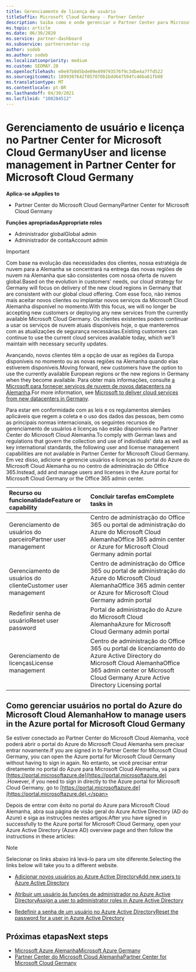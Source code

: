 ```yaml
---
title: Gerenciamento de licença de usuário
titleSuffix: Microsoft Cloud Germany - Partner Center
description: Saiba como e onde gerenciar o Partner Center para Microsoft Cloud parceiros, clientes e licenças da Alemanha, bem como redefinições de senha.
ms.topic: article
ms.date: 06/30/2020
ms.service: partner-dashboard
ms.subservice: partnercenter-csp
author: sodeb
ms.author: sodeb
ms.localizationpriority: medium
ms.custom: SEOMAY.20
ms.openlocfilehash: e0e97b0d5bde09e499793576f9c3dbe4a7ffd522
ms.sourcegitcommit: 1899307642f057070b1bdd647594fc46ba61fb08
ms.translationtype: MT
ms.contentlocale: pt-BR
ms.lasthandoff: 04/30/2021
ms.locfileid: "108284512"
---
```

# <a name="user-and-license-management-in-partner-center-for-microsoft-cloud-germany"></a><span data-ttu-id="5cc6a-103">Gerenciamento de usuário e licença no Partner Center for Microsoft Cloud Germany</span><span class="sxs-lookup"><span data-stu-id="5cc6a-103">User and license management in Partner Center for Microsoft Cloud Germany</span></span>

<span data-ttu-id="5cc6a-104">**Aplica-se a**</span><span class="sxs-lookup"><span data-stu-id="5cc6a-104">**Applies to**</span></span>

- <span data-ttu-id="5cc6a-105">Partner Center do Microsoft Cloud Germany</span><span class="sxs-lookup"><span data-stu-id="5cc6a-105">Partner Center for Microsoft Cloud Germany</span></span>

<span data-ttu-id="5cc6a-106">**Funções apropriadas**</span><span class="sxs-lookup"><span data-stu-id="5cc6a-106">**Appropriate roles**</span></span>

- <span data-ttu-id="5cc6a-107">Administrador global</span><span class="sxs-lookup"><span data-stu-id="5cc6a-107">Global admin</span></span>
- <span data-ttu-id="5cc6a-108">Administrador de conta</span><span class="sxs-lookup"><span data-stu-id="5cc6a-108">Account admin</span></span>

> [!IMPORTANT]
> <span data-ttu-id="5cc6a-109">Com base na evolução das necessidades dos clientes, nossa estratégia de nuvem para a Alemanha se concentrará na entrega das novas regiões de nuvem na Alemanha que são consistentes com nossa oferta de nuvem global.</span><span class="sxs-lookup"><span data-stu-id="5cc6a-109">Based on the evolution in customers' needs, our cloud strategy for Germany will focus on delivery of the new cloud regions in Germany that are consistent with our global cloud offering.</span></span> <span data-ttu-id="5cc6a-110">Com esse foco, não iremos mais aceitar novos clientes ou implantar novos serviços da Microsoft Cloud Alemanha disponível no momento.</span><span class="sxs-lookup"><span data-stu-id="5cc6a-110">With this focus, we will no longer be accepting new customers or deploying any new services from the currently available Microsoft Cloud Germany.</span></span> <span data-ttu-id="5cc6a-111">Os clientes existentes podem continuar a usar os serviços de nuvem atuais disponíveis hoje, o que manteremos com as atualizações de segurança necessárias.</span><span class="sxs-lookup"><span data-stu-id="5cc6a-111">Existing customers can continue to use the current cloud services available today, which we'll maintain with necessary security updates.</span></span>
>  
> <span data-ttu-id="5cc6a-112">Avançando, novos clientes têm a opção de usar as regiões da Europa disponíveis no momento ou as novas regiões na Alemanha quando elas estiverem disponíveis.</span><span class="sxs-lookup"><span data-stu-id="5cc6a-112">Moving forward, new customers have the option to use the currently available European regions or the new regions in Germany when they become available.</span></span> <span data-ttu-id="5cc6a-113">Para obter mais informações, consulte [a Microsoft para fornecer serviços de nuvem de novos datacenters na Alemanha](https://news.microsoft.com/europe/2018/08/31/microsoft-to-deliver-cloud-services-from-new-datacentres-in-germany-in-2019-to-meet-evolving-customer-needs/).</span><span class="sxs-lookup"><span data-stu-id="5cc6a-113">For more information, see [Microsoft to deliver cloud services from new datacenters in Germany](https://news.microsoft.com/europe/2018/08/31/microsoft-to-deliver-cloud-services-from-new-datacentres-in-germany-in-2019-to-meet-evolving-customer-needs/).</span></span>

<span data-ttu-id="5cc6a-114">Para estar em conformidade com as leis e os regulamentos alemães aplicáveis que regem a coleta e o uso dos dados das pessoas, bem como as principais normas internacionais, os seguintes recursos de gerenciamento de usuários e licenças não estão disponíveis no Partner Center do Microsoft Cloud Alemanha.</span><span class="sxs-lookup"><span data-stu-id="5cc6a-114">To comply with German laws and regulations that govern the collection and use of individuals' data as well as key international standards, the following user and license management capabilities are not available in Partner Center for Microsoft Cloud Germany.</span></span> <span data-ttu-id="5cc6a-115">Em vez disso, adicione e gerencie usuários e licenças no portal do Azure do Microsoft Cloud Alemanha ou no centro de administração do Office 365.</span><span class="sxs-lookup"><span data-stu-id="5cc6a-115">Instead, add and manage users and licenses in the Azure portal for Microsoft Cloud Germany or the Office 365 admin center.</span></span>

<span data-ttu-id="5cc6a-116">Recurso ou funcionalidade</span><span class="sxs-lookup"><span data-stu-id="5cc6a-116">Feature or capability</span></span> | <span data-ttu-id="5cc6a-117">Concluir tarefas em</span><span class="sxs-lookup"><span data-stu-id="5cc6a-117">Complete tasks in</span></span>
:--- | :---
<span data-ttu-id="5cc6a-118">Gerenciamento de usuários do parceiro</span><span class="sxs-lookup"><span data-stu-id="5cc6a-118">Partner user management</span></span> | <span data-ttu-id="5cc6a-119">Centro de administração do Office 365 ou portal de administração do Azure do Microsoft Cloud Alemanha</span><span class="sxs-lookup"><span data-stu-id="5cc6a-119">Office 365 admin center or Azure for Microsoft Cloud Germany admin portal</span></span>
<span data-ttu-id="5cc6a-120">Gerenciamento de usuários do cliente</span><span class="sxs-lookup"><span data-stu-id="5cc6a-120">Customer user management</span></span> | <span data-ttu-id="5cc6a-121">Centro de administração do Office 365 ou portal de administração do Azure do Microsoft Cloud Alemanha</span><span class="sxs-lookup"><span data-stu-id="5cc6a-121">Office 365 admin center or Azure for Microsoft Cloud Germany admin portal</span></span>
<span data-ttu-id="5cc6a-122">Redefinir senha de usuário</span><span class="sxs-lookup"><span data-stu-id="5cc6a-122">Reset user password</span></span> | <span data-ttu-id="5cc6a-123">Portal de administração do Azure do Microsoft Cloud Alemanha</span><span class="sxs-lookup"><span data-stu-id="5cc6a-123">Azure for Microsoft Cloud Germany admin portal</span></span>
<span data-ttu-id="5cc6a-124">Gerenciamento de licenças</span><span class="sxs-lookup"><span data-stu-id="5cc6a-124">License management</span></span> | <span data-ttu-id="5cc6a-125">Centro de administração do Office 365 ou portal de licenciamento do Azure Active Directory do Microsoft Cloud Alemanha</span><span class="sxs-lookup"><span data-stu-id="5cc6a-125">Office 365 admin center or Microsoft Cloud Germany Azure Active Directory Licensing portal</span></span>

## <a name="how-to-manage-users-in-the-azure-portal-for-microsoft-cloud-germany"></a><span data-ttu-id="5cc6a-126">Como gerenciar usuários no portal do Azure do Microsoft Cloud Alemanha</span><span class="sxs-lookup"><span data-stu-id="5cc6a-126">How to manage users in the Azure portal for Microsoft Cloud Germany</span></span> 

<span data-ttu-id="5cc6a-127">Se estiver conectado ao Partner Center do Microsoft Cloud Alemanha, você poderá abrir o portal do Azure do Microsoft Cloud Alemanha sem precisar entrar novamente.</span><span class="sxs-lookup"><span data-stu-id="5cc6a-127">If you are signed in to Partner Center for Microsoft Cloud Germany, you can open the Azure portal for Microsoft Cloud Germany without having to sign in again.</span></span> <span data-ttu-id="5cc6a-128">No entanto, se você precisar entrar diretamente no portal do Azure para Microsoft Cloud Alemanha, vá para [https://portal.microsoftazure.de](https://portal.microsoftazure.de) .</span><span class="sxs-lookup"><span data-stu-id="5cc6a-128">However, if you need to sign in directly to the Azure portal for Microsoft Cloud Germany, go to [https://portal.microsoftazure.de](https://portal.microsoftazure.de).</span></span> 

<span data-ttu-id="5cc6a-129">Depois de entrar com êxito no portal do Azure para Microsoft Cloud Alemanha, abra sua página de visão geral do Azure Active Directory (AD do Azure) e siga as instruções nestes artigos:</span><span class="sxs-lookup"><span data-stu-id="5cc6a-129">After you have signed in successfully to the Azure portal for Microsoft Cloud Germany, open your Azure Active Directory (Azure AD) overview page and then follow the instructions in these articles:</span></span>

> [!NOTE]  
> <span data-ttu-id="5cc6a-130">Selecionar os links abaixo irá levá-lo para um site diferente.</span><span class="sxs-lookup"><span data-stu-id="5cc6a-130">Selecting the links below will take you to a different website.</span></span>

-  [<span data-ttu-id="5cc6a-131">Adicionar novos usuários ao Azure Active Directory</span><span class="sxs-lookup"><span data-stu-id="5cc6a-131">Add new users to Azure Active Directory</span></span>](/azure/active-directory/active-directory-users-create-azure-portal)

-  [<span data-ttu-id="5cc6a-132">Atribuir um usuário às funções de administrador no Azure Active Directory</span><span class="sxs-lookup"><span data-stu-id="5cc6a-132">Assign a user to administrator roles in Azure Active Directory</span></span>](/azure/active-directory/active-directory-users-assign-role-azure-portal)

-  [<span data-ttu-id="5cc6a-133">Redefinir a senha de um usuário no Azure Active Directory</span><span class="sxs-lookup"><span data-stu-id="5cc6a-133">Reset the password for a user in Azure Active Directory</span></span>](/azure/active-directory/active-directory-users-reset-password-azure-portal)

## <a name="next-steps"></a><span data-ttu-id="5cc6a-134">Próximas etapas</span><span class="sxs-lookup"><span data-stu-id="5cc6a-134">Next steps</span></span>

-  [<span data-ttu-id="5cc6a-135">Microsoft Azure Alemanha</span><span class="sxs-lookup"><span data-stu-id="5cc6a-135">Microsoft Azure Germany</span></span>](https://azure.microsoft.com/global-infrastructure/germany/)
-  [<span data-ttu-id="5cc6a-136">Partner Center do Microsoft Cloud Alemanha</span><span class="sxs-lookup"><span data-stu-id="5cc6a-136">Partner Center for Microsoft Cloud Germany</span></span>](partner-center-for-microsoft-cloud-germany.md)